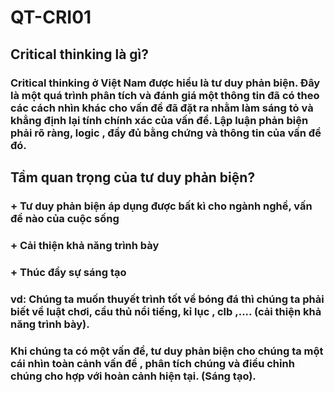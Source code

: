 # QT-CRI01

## Critical thinking là gì?
### Critical thinking ở Việt Nam được hiểu là tư duy phản biện. Đây là một quá trình phân tích và đánh giá một thông tin đã có theo các cách nhìn khác cho vấn đề đã đặt ra nhằm làm sáng tỏ và khẳng định lại tính chính xác của vấn đề. Lập luận phản biện phải rõ ràng, logic , đầy đủ bằng chứng và thông tin của vấn đề đó.

## Tầm quan trọng của tư duy phản biện?
### + Tư duy phản biện áp dụng được bất kì cho ngành nghề, vấn đề nào của cuộc sống
### + Cải thiện khả năng trình bày
### + Thúc đẩy sự sáng tạo

### vd: Chúng ta muốn thuyết trình tốt về bóng đá thì chúng ta phải biết về luật chơi, cầu thủ nổi tiếng, kỉ lục , clb ,.... (cải thiện khả năng trình bày).
###     Khi chúng ta có một vấn đề, tư duy phản biện cho chúng ta một cái nhìn toàn cảnh vấn đề , phân tích chúng và điều chỉnh chúng cho hợp với hoàn cảnh hiện tại. (Sáng tạo).
